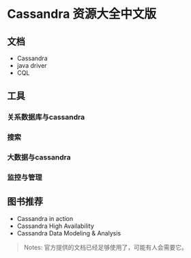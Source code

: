 # Cassandra 资源大全中文版
## 文档
- Cassandra
- java driver
- CQL
## 工具
### 关系数据库与cassandra

### 搜索

### 大数据与cassandra

### 监控与管理


## 图书推荐
- Cassandra in action
- Cassandra High Availability
- Cassandra Data Modeling & Analysis
> Notes: 官方提供的文档已经足够使用了，可能有人会需要它。
